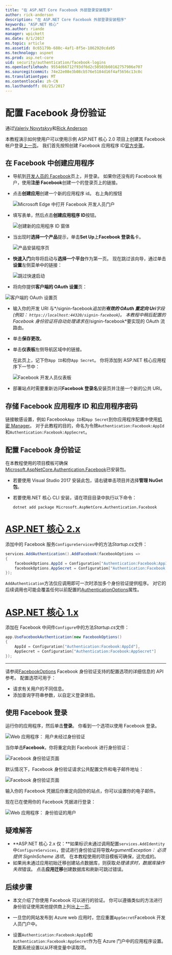 ```yaml
---
title: "在 ASP.NET Core Facebook 外部登录安装程序"
author: rick-anderson
description: "在 ASP.NET Core Facebook 外部登录安装程序"
keywords: "ASP.NET 核心"
ms.author: riande
manager: wpickett
ms.date: 8/1/2017
ms.topic: article
ms.assetid: 8c65179b-688c-4af1-8f5e-1862920cda95
ms.technology: aspnet
ms.prod: asp.net-core
uid: security/authentication/facebook-logins
ms.openlocfilehash: 9554d66712f93df6d2c50503b60162757986e707
ms.sourcegitcommit: 74e22e08e3b08cb576e5184d16f4af5656c13c0c
ms.translationtype: MT
ms.contentlocale: zh-CN
ms.lasthandoff: 08/25/2017
---
```

# <a name="configuring-facebook-authentication"></a>配置 Facebook 身份验证

<a name=security-authentication-facebook-logins></a>

通过[Valeriy Novytskyy](https://github.com/01binary)和[Rick Anderson](https://twitter.com/RickAndMSFT)

本教程演示如何使用户可以使用示例 ASP.NET 核心 2.0 项目上创建其 Facebook 帐户登录[上一页](index.md)。 我们首先按照创建 Facebook 应用程序 ID[官方步骤](https://developers.facebook.com/docs/apps/register)。

## <a name="create-the-app-in-facebook"></a>在 Facebook 中创建应用程序

*  导航到[开发人员的 Facebook](https://developers.facebook.com/apps)页上，并登录。 如果你还没有的 Facebook 帐户，使用**注册 Facebook**创建一个的登录页上的链接。

* 点击**创建应用**创建一个新的应用程序 id。 右上角的按钮

   ![Microsoft Edge 中打开 Facebook 开发人员门户](index/_static/FBMyApps.png)

* 填写表单，然后点击**创建应用程序 ID**按钮。

   ![创建新的应用程序 ID 窗体](index/_static/FBNewAppId.png)

* 当出现时**选择一个产品**提示，单击**Set Up**上**Facebook 登录名**卡。

   ![产品安装程序页](index/_static/FBProductSetup.png)

* **快速入门**向导将启动与**选择一个平台**作为第一页。 现在跳过该向导，通过单击**设置**左侧菜单中的链接：

   ![跳过快速启动](index/_static/FBSkipQuickStart.png)

* 将向你提供**客户端的 OAuth 设置**页：

![客户端的 OAuth 设置页](index/_static/FBOAuthSetup.png)

* 输入你的开发 URI 与*/signin-facebook*追加到**有效的 OAuth 重定向 Uri**字段 (例如： `https://localhost:44320/signin-facebook`)。 本教程中稍后配置的 Facebook 身份验证将自动处理请求在*/signin-facebook*要实现的 OAuth 流路由。

* 单击**保存更改**。

* 单击**仪表板**左侧导航区域中的链接。 

    在此页上，记下你`App ID`和你`App Secret`。 你将添加到 ASP.NET 核心应用程序下一节中：

   ![Facebook 开发人员仪表板](index/_static/FBDashboard.png)

* 部署站点时需要重新访问**Facebook 登录名**安装页并注册一个新的公共 URI。

## <a name="store-facebook-app-id-and-app-secret"></a>存储 Facebook 应用程序 ID 和应用程序密码

链接敏感设置，例如 Facebook`App ID`和`App Secret`到你应用程序配置中使用[机密 Manager](xref:security/app-secrets)。 对于此教程的目的，命名为令牌`Authentication:Facebook:AppId`和`Authentication:Facebook:AppSecret`。

## <a name="configure-facebook-authentication"></a>配置 Facebook 身份验证

在本教程使用的项目模板可确保[Microsoft.AspNetCore.Authentication.Facebook](https://www.nuget.org/packages/Microsoft.AspNetCore.Authentication.Facebook)已安装包。

* 若要使用 Visual Studio 2017 安装此包，请右键单击项目并选择**管理 NuGet 包**。
* 若要使用.NET 核心 CLI 安装，请在项目目录中执行以下命令：

   `dotnet add package Microsoft.AspNetCore.Authentication.Facebook`

# <a name="aspnet-core-2xtabaspnetcore2x"></a>[ASP.NET 核心 2.x](#tab/aspnetcore2x)

添加中的 Facebook 服务`ConfigureServices`中的方法*Startup.cs*文件：

```csharp
services.AddAuthentication().AddFacebook(facebookOptions =>
{
    facebookOptions.AppId = Configuration["Authentication:Facebook:AppId"];
    facebookOptions.AppSecret = Configuration["Authentication:Facebook:AppSecret"];
});
```

`AddAuthentication`方法仅应调用即可一次时添加多个身份验证提供程序。 对它的后续调用也可能会覆盖任何以前配置的[AuthenticationOptions](https://docs.microsoft.com/aspnet/core/api/microsoft.aspnetcore.builder.authenticationoptions)属性。

# <a name="aspnet-core-1xtabaspnetcore1x"></a>[ASP.NET 核心 1.x](#tab/aspnetcore1x)

添加在 Facebook 中间件`Configure`中的方法*Startup.cs*文件：

```csharp
app.UseFacebookAuthentication(new FacebookOptions()
{
    AppId = Configuration["Authentication:Facebook:AppId"],
    AppSecret = Configuration["Authentication:Facebook:AppSecret"]
});
```

---

请参阅[FacebookOptions](https://docs.microsoft.com/aspnet/core/api/microsoft.aspnetcore.builder.facebookoptions) Facebook 身份验证支持的配置选项的详细信息的 API 参考。 配置选项可用于：

* 请求有关用户的不同信息。
* 添加查询字符串参数，以自定义登录体验。

## <a name="sign-in-with-facebook"></a>使用 Facebook 登录

运行你的应用程序，然后单击**登录**。 你看到一个选项以使用 Facebook 登录。

![Web 应用程序： 用户未经过身份验证](index/_static/DoneFacebook.png)

当你单击**Facebook**，你将重定向到 Facebook 进行身份验证：

![Facebook 身份验证页面](index/_static/FBLogin.png)

默认情况下，Facebook 身份验证请求公共配置文件和电子邮件地址：

![Facebook 身份验证页面](index/_static/FBLoginDone.png)

输入你的 Facebook 凭据后你重定向回你的站点，你可以设置你的电子邮件。

现在已在使用你的 Facebook 凭据进行登录：

![Web 应用程序： 身份验证的用户](index/_static/Done.png)

## <a name="troubleshooting"></a>疑难解答

* **ASP.NET 核心 2.x 仅：**如果标识未通过调用配置`services.AddIdentity`中`ConfigureServices`，尝试进行身份验证将导致*ArgumentException： 必须提供 SignInScheme 选项*。 在本教程使用的项目模板可确保，这完成的。
* 如果尚未通过应用初始迁移创建站点数据库，则获取*处理请求时，数据库操作失败*错误。 点击**应用迁移**创建数据库和刷新可跳过错误。

## <a name="next-steps"></a>后续步骤

* 本文介绍了你使用 Facebook 可以进行的验证。 你可以遵循类似的方法进行身份验证使用其他提供商上列出[上一页](index.md)。

* 一旦您的网站发布到 Azure web 应用时，您应重置`AppSecret`Facebook 开发人员门户中。

* 设置`Authentication:Facebook:AppId`和`Authentication:Facebook:AppSecret`作为在 Azure 门户中的应用程序设置。 配置系统设置以从环境变量中读取项。
